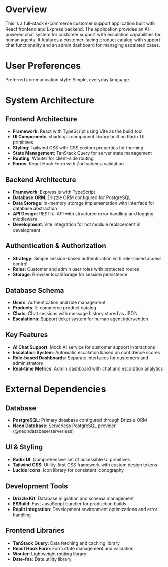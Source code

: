 # Overview

This is a full-stack e-commerce customer support application built with React frontend and Express backend. The application provides an AI-powered chat system for customer support with escalation capabilities for human agents. It features a customer-facing product catalog with support chat functionality and an admin dashboard for managing escalated cases.

# User Preferences

Preferred communication style: Simple, everyday language.

# System Architecture

## Frontend Architecture
- **Framework**: React with TypeScript using Vite as the build tool
- **UI Components**: shadcn/ui component library built on Radix UI primitives
- **Styling**: Tailwind CSS with CSS custom properties for theming
- **State Management**: TanStack Query for server state management
- **Routing**: Wouter for client-side routing
- **Forms**: React Hook Form with Zod schema validation

## Backend Architecture
- **Framework**: Express.js with TypeScript
- **Database ORM**: Drizzle ORM configured for PostgreSQL
- **Data Storage**: In-memory storage implementation with interface for database abstraction
- **API Design**: RESTful API with structured error handling and logging middleware
- **Development**: Vite integration for hot module replacement in development

## Authentication & Authorization
- **Strategy**: Simple session-based authentication with role-based access control
- **Roles**: Customer and admin user roles with protected routes
- **Storage**: Browser localStorage for session persistence

## Database Schema
- **Users**: Authentication and role management
- **Products**: E-commerce product catalog
- **Chats**: Chat sessions with message history stored as JSON
- **Escalations**: Support ticket system for human agent intervention

## Key Features
- **AI Chat Support**: Mock AI service for customer support interactions
- **Escalation System**: Automatic escalation based on confidence scores
- **Role-based Dashboards**: Separate interfaces for customers and administrators
- **Real-time Metrics**: Admin dashboard with chat and escalation analytics

# External Dependencies

## Database
- **PostgreSQL**: Primary database configured through Drizzle ORM
- **Neon Database**: Serverless PostgreSQL provider (@neondatabase/serverless)

## UI & Styling
- **Radix UI**: Comprehensive set of accessible UI primitives
- **Tailwind CSS**: Utility-first CSS framework with custom design tokens
- **Lucide Icons**: Icon library for consistent iconography

## Development Tools
- **Drizzle Kit**: Database migration and schema management
- **ESBuild**: Fast JavaScript bundler for production builds
- **Replit Integration**: Development environment optimizations and error handling

## Frontend Libraries
- **TanStack Query**: Data fetching and caching library
- **React Hook Form**: Form state management and validation
- **Wouter**: Lightweight routing library
- **Date-fns**: Date utility library